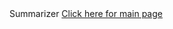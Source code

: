 <html>
 <head> Summarizer</head>
 <body>
  <a href="https://ranjanistic.github.io/summarizer-web/summarizer.html"> Click here for main page</a>
 </body>
 <html>
 
